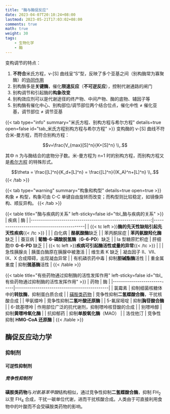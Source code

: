 ```yaml
---
title: "酶与酶促反应"
date: 2023-04-07T20:10:24+08:00
lastmod: 2023-05-21T17:03:02+08:00
comments: true
math: true
weight: 30
tags:
    - 生物化学
    - 酶
---
```


<!--more-->

变构调节的特点：

1. **不符合**米氏方程，v-[S] 曲线呈“S”型，反映了多个亚基之间（别构酶常为寡聚酶）的[协同作用](#tab_米氏方程别构方程与希尔方程)
2. 别构酶多是**关键酶**，催化**限速反应**（**不可逆反应**），控制代谢通路的闸门
3. 别构调节和引起酶的**构象改变**
4. 别构效应剂可以是代谢途径的终产物、中间产物、酶的底物、辅因子等
5. 别构酶有催化中心、别构部位/调节部位两个结合位点，催化中性 ≠ 催化亚基，调节部位 ≠ 调节亚基

{{< tab type="info" summary="米氏方程、别构方程与希尔方程" details=true open=false id="tab_米氏方程别构方程与希尔方程" >}}
变构酶的 v-[S] 曲线不符合米-曼方程，而符合别构方程：

$$v=\frac{V_{max}[S]^n}{K+[S]^n}
\\,.$$

其中 n 为与酶结合的底物分子数。米-曼方程为 n=1 时的别构方程，而别构方程又是[希尔方程](https://zh.wikipedia.org/wiki/%E5%B8%8C%E5%B0%94%E6%96%B9%E7%A8%8B_(%E7%94%9F%E7%89%A9%E5%8C%96%E5%AD%A6)) 的特殊形式。

$$\theta = \frac{[L]^n}{K_d+[L]^n} = \frac{[L]^n}{(K_A)^n+[L]^n}
\\,.$$
{{< /tab >}}

{{< tab type="warning" summary="构象和构型" details=true open=true >}}
构象 ≠ 构型，构象可由 C-C 单键自由旋转而改变；而构型则比较稳定，如镜像异构、顺反异构。
{{< /tab >}}


{{< table title="酶与疾病的关系" left-sticky=false id="tbl_酶与疾病的关系" >}}
|                                                       疾病 | 酶                                         |
|-----------------------------------------------------------:|--------------------------------------------|
| {{< tc left >}}**酶的先天性缺陷引起先天性疾病**{{< /tc >}} |                                            |
|                                                     白化病 | **酪氨酸酶**缺乏                           |
|                                                 苯丙酮尿症 | **苯丙氨酸羟化酶**缺乏                     |
|                                                     蚕豆病 | **葡糖-6-磷酸脱氢酶**（**G-6-PD**）缺乏    |
|                                            Ⅰa 型糖原贮积症 | 肝细胞中 **G-6-PD** 缺乏                   |
|   {{< tc left >}}**疾病可引起酶活性或量的异常**{{< /tc >}} |                                            |
|                                                 急性胰腺炎 | 胰蛋白酶原在胰腺中被激活                   |
|                                              维生素 K 缺乏 | 凝血因子 Ⅱ、Ⅶ、Ⅸ、Ⅹ 合成障碍，出现凝血异常 |
|                                             有机磷农药中毒 | 抑制**胆碱酯酶**活性                       |
|                                                 重金属重度 | 抑制**巯基酶**活性                         |
{{< /table >}}

{{< table title="有些药物通过抑制酶的活性发挥作用" left-sticky=false id="tbl_有些药物通过抑制酶的活性发挥作用" >}}
| 药物                        | 酶                                           |
|-----------------------------|----------------------------------------------|
| 氯霉素                      | 抑制细菌核糖体中的**转肽酶**，抑制蛋白质合成 |
| [磺胺类药物](#竞争性抑制剂) | 竞争性抑制**二氢蝶酸合酶**，干扰核酸合成     |
| 甲氨蝶呤                    | 竞争性抑制**二氢叶酸还原酶**                 |
| 5-氟尿嘧啶                  | 抑制**胸苷酸合酶**                           |
| 6-巯基嘌呤                  | 作用部位广泛的抗代谢剂，抑制嘌呤核苷酸的合成 |
| 别嘌呤醇                    | 抑制**黄嘌呤氧化酶**                         |
| 抗抑郁药                    | 抑制**单胺氧化酶**（MAO）                    |
| 洛伐他汀                    | 竞争性抑制 **HMG-CoA 还原酶**                |
{{< /table >}}

## 酶促反应动力学

### 抑制剂

#### 可逆性抑制剂

##### 竞争性抑制剂

**磺胺类药物**与*对氨基苯甲酸*结构相似，通过竞争性抑制**二氢蝶酸合酶**，抑制 FH<sub>2</sub> 以至 FH<sub>4</sub> 合成，干扰一碳单位代谢，进而干扰核酸合成。人类由于可直接利用食物中的叶酸而不会受磺胺类药物的影响。
